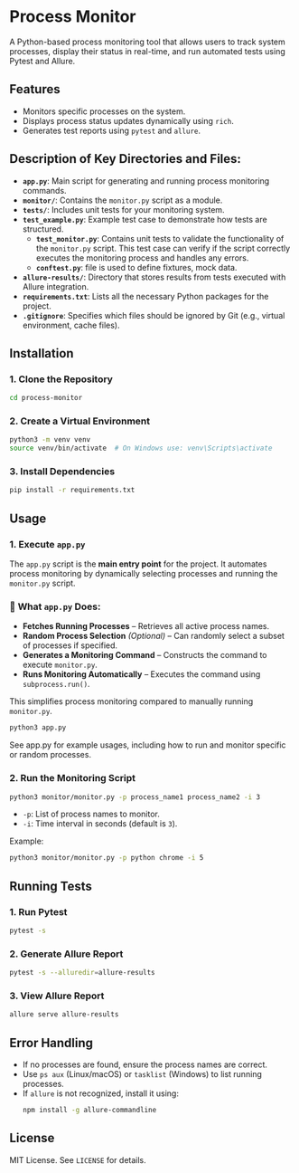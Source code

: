 # Process Monitor

A Python-based process monitoring tool that allows users to track system processes, display their status in real-time, and run automated tests using Pytest and Allure.

## Features
- Monitors specific processes on the system.
- Displays process status updates dynamically using `rich`.
- Generates test reports using `pytest` and `allure`.

## Description of Key Directories and Files:

- **`app.py`**: Main script for generating and running process monitoring commands.
- **`monitor/`**: Contains the `monitor.py` script as a module.
- **`tests/`**: Includes unit tests for your monitoring system.
- **`test_example.py`**: Example test case to demonstrate how tests are structured.
  - **`test_monitor.py`**: Contains unit tests to validate the functionality of the `monitor.py` script. This test case can verify if the script correctly executes the monitoring process and handles any errors.
  - **`conftest.py`**: file is used to define fixtures, mock data.
- **`allure-results/`**: Directory that stores results from tests executed with Allure integration.
- **`requirements.txt`**: Lists all the necessary Python packages for the project.
- **`.gitignore`**: Specifies which files should be ignored by Git (e.g., virtual environment, cache files).




## Installation

### 1. Clone the Repository
```sh 
cd process-monitor
```

### 2. Create a Virtual Environment
```sh
python3 -m venv venv
source venv/bin/activate  # On Windows use: venv\Scripts\activate
```

### 3. Install Dependencies
```sh
pip install -r requirements.txt
```

## Usage


### 1. Execute `app.py`

The `app.py` script is the **main entry point** for the project. It automates process monitoring by dynamically selecting processes and running the `monitor.py` script.


### 🔹 **What `app.py` Does:**
- **Fetches Running Processes** – Retrieves all active process names.
- **Random Process Selection** *(Optional)* – Can randomly select a subset of processes if specified.
- **Generates a Monitoring Command** – Constructs the command to execute `monitor.py`.
- **Runs Monitoring Automatically** – Executes the command using `subprocess.run()`.

This simplifies process monitoring compared to manually running `monitor.py`.

```sh
python3 app.py
```
See app.py for example usages, including how to run and monitor specific or random processes.

### 2. Run the Monitoring Script
```sh
python3 monitor/monitor.py -p process_name1 process_name2 -i 3
```
- `-p`: List of process names to monitor.
- `-i`: Time interval in seconds (default is `3`).

Example:
```sh
python3 monitor/monitor.py -p python chrome -i 5
```



## Running Tests

### 1. Run Pytest
```sh
pytest -s
```

### 2. Generate Allure Report
```sh
pytest -s --alluredir=allure-results
```

### 3. View Allure Report
```sh
allure serve allure-results
```



## Error Handling
- If no processes are found, ensure the process names are correct.
- Use `ps aux` (Linux/macOS) or `tasklist` (Windows) to list running processes.
- If `allure` is not recognized, install it using:
  ```sh
  npm install -g allure-commandline
  ```

## License
MIT License. See `LICENSE` for details.

